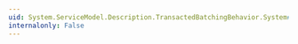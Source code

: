 ```yaml
---
uid: System.ServiceModel.Description.TransactedBatchingBehavior.System#ServiceModel#Description#IEndpointBehavior#Validate(System.ServiceModel.Description.ServiceEndpoint)
internalonly: False
---
```

